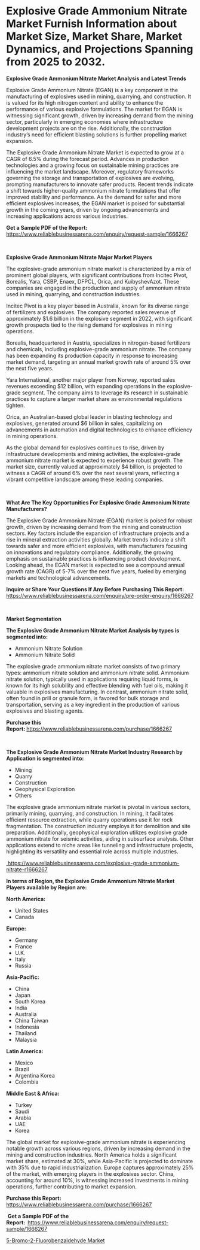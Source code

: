<p><h1>Explosive Grade Ammonium Nitrate Market Furnish Information about Market Size, Market Share, Market Dynamics, and Projections Spanning from 2025 to 2032.</h1></p><p><strong>Explosive Grade Ammonium Nitrate Market Analysis and Latest Trends</strong></p>
<p><p>Explosive Grade Ammonium Nitrate (EGAN) is a key component in the manufacturing of explosives used in mining, quarrying, and construction. It is valued for its high nitrogen content and ability to enhance the performance of various explosive formulations. The market for EGAN is witnessing significant growth, driven by increasing demand from the mining sector, particularly in emerging economies where infrastructure development projects are on the rise. Additionally, the construction industry’s need for efficient blasting solutions is further propelling market expansion.</p><p>The Explosive Grade Ammonium Nitrate Market is expected to grow at a CAGR of 6.5% during the forecast period. Advances in production technologies and a growing focus on sustainable mining practices are influencing the market landscape. Moreover, regulatory frameworks governing the storage and transportation of explosives are evolving, prompting manufacturers to innovate safer products. Recent trends indicate a shift towards higher-quality ammonium nitrate formulations that offer improved stability and performance. As the demand for safer and more efficient explosives increases, the EGAN market is poised for substantial growth in the coming years, driven by ongoing advancements and increasing applications across various industries.</p></p>
<p><strong>Get a Sample PDF of the Report:&nbsp;</strong> <a href="https://www.reliablebusinessarena.com/enquiry/request-sample/1666267?utm_campaign=1841&utm_medium=2&utm_source=Github&utm_content=ia&utm_term=02022025&utm_id=explosive-grade-ammonium-nitrate">https://www.reliablebusinessarena.com/enquiry/request-sample/1666267</a></p>
<p>&nbsp;</p>
<p><strong>Explosive Grade Ammonium Nitrate Major Market Players</strong></p>
<p><p>The explosive-grade ammonium nitrate market is characterized by a mix of prominent global players, with significant contributions from Incitec Pivot, Borealis, Yara, CSBP, Enaex, DFPCL, Orica, and KuibyshevAzot. These companies are engaged in the production and supply of ammonium nitrate used in mining, quarrying, and construction industries.</p><p>Incitec Pivot is a key player based in Australia, known for its diverse range of fertilizers and explosives. The company reported sales revenue of approximately $1.6 billion in the explosive segment in 2022, with significant growth prospects tied to the rising demand for explosives in mining operations.</p><p>Borealis, headquartered in Austria, specializes in nitrogen-based fertilizers and chemicals, including explosive-grade ammonium nitrate. The company has been expanding its production capacity in response to increasing market demand, targeting an annual market growth rate of around 5% over the next five years.</p><p>Yara International, another major player from Norway, reported sales revenues exceeding $12 billion, with expanding operations in the explosive-grade segment. The company aims to leverage its research in sustainable practices to capture a larger market share as environmental regulations tighten.</p><p>Orica, an Australian-based global leader in blasting technology and explosives, generated around $6 billion in sales, capitalizing on advancements in automation and digital technologies to enhance efficiency in mining operations.</p><p>As the global demand for explosives continues to rise, driven by infrastructure developments and mining activities, the explosive-grade ammonium nitrate market is expected to experience robust growth. The market size, currently valued at approximately $4 billion, is projected to witness a CAGR of around 6% over the next several years, reflecting a vibrant competitive landscape among these leading companies.</p></p>
<p>&nbsp;</p>
<p><strong>What Are The Key Opportunities For Explosive Grade Ammonium Nitrate Manufacturers?</strong></p>
<p><p>The Explosive Grade Ammonium Nitrate (EGAN) market is poised for robust growth, driven by increasing demand from the mining and construction sectors. Key factors include the expansion of infrastructure projects and a rise in mineral extraction activities globally. Market trends indicate a shift towards safer and more efficient explosives, with manufacturers focusing on innovations and regulatory compliance. Additionally, the growing emphasis on sustainable practices is influencing product development. Looking ahead, the EGAN market is expected to see a compound annual growth rate (CAGR) of 5-7% over the next five years, fueled by emerging markets and technological advancements.</p></p>
<p><strong>Inquire or Share Your Questions If Any Before Purchasing This Report:</strong> <a href="https://www.reliablebusinessarena.com/enquiry/pre-order-enquiry/1666267?utm_campaign=1841&utm_medium=2&utm_source=Github&utm_content=ia&utm_term=02022025&utm_id=explosive-grade-ammonium-nitrate">https://www.reliablebusinessarena.com/enquiry/pre-order-enquiry/1666267</a></p>
<p>&nbsp;</p>
<p><strong>Market Segmentation</strong></p>
<p><strong>The Explosive Grade Ammonium Nitrate Market Analysis by types is segmented into:</strong></p>
<p><ul><li>Ammonium Nitrate Solution</li><li>Ammonium Nitrate Solid</li></ul></p>
<p><p>The explosive grade ammonium nitrate market consists of two primary types: ammonium nitrate solution and ammonium nitrate solid. Ammonium nitrate solution, typically used in applications requiring liquid forms, is known for its high solubility and effective blending with fuel oils, making it valuable in explosives manufacturing. In contrast, ammonium nitrate solid, often found in prill or granule form, is favored for bulk storage and transportation, serving as a key ingredient in the production of various explosives and blasting agents.</p></p>
<p><strong>Purchase this Report:&nbsp;</strong><a href="https://www.reliablebusinessarena.com/purchase/1666267?utm_campaign=1841&utm_medium=2&utm_source=Github&utm_content=ia&utm_term=02022025&utm_id=explosive-grade-ammonium-nitrate">https://www.reliablebusinessarena.com/purchase/1666267</a></p>
<p>&nbsp;</p>
<p><strong>The Explosive Grade Ammonium Nitrate Market Industry Research by Application is segmented into:</strong></p>
<p><ul><li>Mining</li><li>Quarry</li><li>Construction</li><li>Geophysical Exploration</li><li>Others</li></ul></p>
<p><p>The explosive grade ammonium nitrate market is pivotal in various sectors, primarily mining, quarrying, and construction. In mining, it facilitates efficient resource extraction, while quarry operations use it for rock fragmentation. The construction industry employs it for demolition and site preparation. Additionally, geophysical exploration utilizes explosive grade ammonium nitrate for seismic activities, aiding in subsurface analysis. Other applications extend to niche areas like tunneling and infrastructure projects, highlighting its versatility and essential role across multiple industries.</p></p>
<p><a href="https://www.reliablebusinessarena.com/explosive-grade-ammonium-nitrate-r1666267?utm_campaign=1841&utm_medium=2&utm_source=Github&utm_content=ia&utm_term=02022025&utm_id=explosive-grade-ammonium-nitrate">&nbsp;https://www.reliablebusinessarena.com/explosive-grade-ammonium-nitrate-r1666267</a></p>
<p><strong>In terms of Region, the Explosive Grade Ammonium Nitrate Market Players available by Region are:</strong></p>
<p>
    <p> <strong> North America: </strong>
        <ul>
            <li>United States</li>
            <li>Canada</li>
        </ul>
        </p> 
    <p> <strong> Europe: </strong>
        <ul>
            <li>Germany</li>
            <li>France</li>
            <li>U.K.</li>
            <li>Italy</li>
            <li>Russia</li>
        </ul>
        </p> 
    <p> <strong> Asia-Pacific: </strong>
        <ul>
            <li>China</li>
            <li>Japan</li>
            <li>South Korea</li>
            <li>India</li>
            <li>Australia</li>
            <li>China Taiwan</li>
            <li>Indonesia</li>
            <li>Thailand</li>
            <li>Malaysia</li>
        </ul>
        </p> 
    <p> <strong> Latin America: </strong>
        <ul>
            <li>Mexico</li>
            <li>Brazil</li>
            <li>Argentina Korea</li>
            <li>Colombia</li>
        </ul>
        </p> 
    <p> <strong> Middle East & Africa: </strong>
        <ul>
            <li>Turkey</li>
            <li>Saudi</li>
            <li>Arabia</li>
            <li>UAE</li>
            <li>Korea</li>
        </ul>
    </p>
    </p>
<p><p>The global market for explosive-grade ammonium nitrate is experiencing notable growth across various regions, driven by increasing demand in the mining and construction industries. North America holds a significant market share, estimated at 30%, while Asia-Pacific is projected to dominate with 35% due to rapid industrialization. Europe captures approximately 25% of the market, with emerging players in the explosives sector. China, accounting for around 10%, is witnessing increased investments in mining operations, further contributing to market expansion.</p></p>
<p><strong>Purchase this Report: </strong><a href="https://www.reliablebusinessarena.com/purchase/1666267?utm_campaign=1841&utm_medium=2&utm_source=Github&utm_content=ia&utm_term=02022025&utm_id=explosive-grade-ammonium-nitrate">https://www.reliablebusinessarena.com/purchase/1666267</a></p>
<p>&nbsp;<strong>Get a Sample PDF of the Report:&nbsp;&nbsp;</strong><a href="https://www.reliablebusinessarena.com/enquiry/request-sample/1666267?utm_campaign=1841&utm_medium=2&utm_source=Github&utm_content=ia&utm_term=02022025&utm_id=explosive-grade-ammonium-nitrate">https://www.reliablebusinessarena.com/enquiry/request-sample/1666267</a></p>
<p><strong></strong></p>
<p><p><a href="https://github.com/julyju69/Market-Research-Report-List-5/blob/main/5-bromo-2-fluorobenzaldehyde-market.md?utm_campaign=1841&utm_medium=2&utm_source=Github&utm_content=ia&utm_term=02022025&utm_id=explosive-grade-ammonium-nitrate">5-Bromo-2-Fluorobenzaldehyde Market</a></p></p>